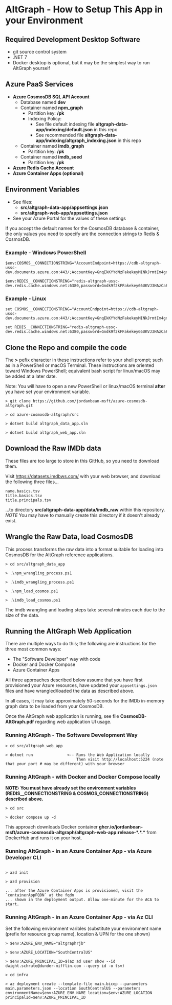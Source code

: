 # AltGraph - How to Setup This App in your Environment

## Required Development Desktop Software

- git source control system
- .NET 7
- Docker desktop is optional, but it may be the simplest way to run AltGraph yourself

## Azure PaaS Services

- **Azure CosmosDB SQL API Account**
  - Database named **dev**
  - Container named **npm_graph**
    - Partition key: **/pk**
    - Indexing Policy:
      - See file default indexing file **altgraph-data-app/indexing/default.json** in this repo
      - See recommended file **altgraph-data-app/indexing/altgraph_indexing.json** in this repo
  - Container named **imdb_graph**
    - Partition key: **/pk**
  - Container named **imdb_seed**
    - Partition key: **/pk**
- **Azure Redis Cache Account**
- **Azure Container Apps (optional)**

## Environment Variables

- See files:
  - **src/altgraph-data-app/appsettings.json**
  - **src/altgraph-web-app/appsettings.json**
- See your Azure Portal for the values of these settings

If you accept the default names for the CosmosDB database & container, the only values you need to specify are the connection strings to Redis & CosmosDB.

### Example - Windows PowerShell

```
$env:COSMOS__CONNECTIONSTRING="AccountEndpoint=https://cdb-altgraph-ussc-dev.documents.azure.com:443/;AccountKey=GnqEkKYYdNzFakekeyMINkJrmtIm4gng4kQ9J2kB6uhJjkWJkWJOK768tG0WACDbl7wnHw==;"

$env:REDIS__CONNECTIONSTRING="redis-altgraph-ussc-dev.redis.cache.windows.net:6380,password=Gndk9f2kFFakekey66UKVJ3HAzCaFRkYG8=,ssl=True,abortConnect=False"
```

### Example - Linux

```
set COSMOS__CONNECTIONSTRING="AccountEndpoint=https://cdb-altgraph-ussc-dev.documents.azure.com:443/;AccountKey=GnqEkKYYdNzFakekeyMINkJrmtIm4gng4kQ9J2kB6uhJjkWJkWJOK768tG0WACDbl7wnHw==;"

set REDIS__CONNECTIONSTRING="redis-altgraph-ussc-dev.redis.cache.windows.net:6380,password=Gndk9f2kFFakekey66UKVJ3HAzCaFRkYG8=,ssl=True,abortConnect=False"
```

## Clone the Repo and compile the code

The **>** pefix character in these instructions refer to your shell prompt;
such as in a PowerShell or macOS Terminal. These instructions are oriented
toward Windows PowerShell; equivalent bash script for linux/macOS may be
added at a later date.

Note: You will have to open a new PowerShell or linux/macOS terminal **after**
you have set your environment variable.

```
> git clone https://github.com/jordanbean-msft/azure-cosmosdb-altgraph.git

> cd azure-cosmosdb-altgraph/src

> dotnet build altgraph_data_app.sln

> dotnet build altgraph_web_app.sln
```

## Download the Raw IMDb data

These files are too large to store in this GitHub, so you need to download them.

Visit https://datasets.imdbws.com/ with your web browser, and download the
following three files...

```
name.basics.tsv
title.basics.tsv
title.principals.tsv
```

...to directory **src/altgraph-data-app/data/imdb_raw** within this repository.
_NOTE_ You may have to manually create this directory if it doesn't already exist.

## Wrangle the Raw Data, load CosmosDB

This process transforms the raw data into a format suitable for loading
into CosmosDB for the AltGraph reference applications.

```
> cd src/altgraph_data_app

> .\npm_wrangling_process.ps1

> .\imdb_wrangling_process.ps1

> .\npm_load_cosmos.ps1

> .\imdb_load_cosmos.ps1
```

The imdb wrangling and loading steps take several minutes each
due to the size of the data.

## Running the AltGraph Web Application

There are multiple ways to do this; the following are instructions
for the three most common ways:

- The "Software Developer" way with code
- Docker and Docker Compose
- Azure Container Apps

All three approaches described below assume that you have first provisioned
your Azure resources, have updated your `appsettings.json` files and have wrangled/loaded
the data as described above.

In all cases, it may take approximately 50-seconds for the IMDb in-memory graph data
to be loaded from your CosmosDB.

Once the AltGraph web application is running, see file **CosmosDB-AltGraph.pdf**
regarding web application UI usage.

### Running AltGraph - The Software Development Way

```
> cd src/altgraph_web_app

> dotnet run               <-- Runs the Web Application locally
                               Then visit http://localhost:5224 (note that your port # may be different) with your browser
```

### Running AltGraph - with Docker and Docker Compose locally

**NOTE: You must have already set the environment variables (REDIS\_\_CONNECTIONSTRING & COSMOS_CONNECTIONSTRING) described above.**

```
> cd src

> docker compose up -d
```

This approach downloads Docker container **ghcr.io/jordanbean-msft/azure-cosmosdb-altgraph/altgraph-web-app:release-\*.\*.\***
from DockerHub and runs it on your host.

### Running AltGraph - in an Azure Container App - via Azure Developer CLI

```

> azd init

> azd provision

... after the Azure Container Apps is provisioned, visit the `containerAppFQDN` at the fqdn
... shown in the deployment output. Allow one-minute for the ACA to start.

```

### Running AltGraph - in an Azure Container App - via Az CLI

Set the following environment varibles (substitute your environment name (prefix for resource group name), location & UPN for the one shown)

```
> $env:AZURE_ENV_NAME="altgraphrjb"

> $env:AZURE_LOCATION="SouthCentralUS"

> $env:AZURE_PRINCIPAL_ID=$(az ad user show --id dwight.schrute@dunder-mifflin.com --query id -o tsv)
```

```
> cd infra

> az deployment create --template-file main.bicep --parameters main.parameters.json --location SouthCentralUS --parameters environmentName=$env:AZURE_ENV_NAME location=$env:AZURE_LOCATION principalId=$env:AZURE_PRINCIPAL_ID
```
